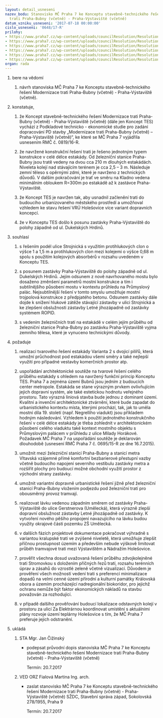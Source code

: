 ```yaml
---
layout: detail_usneseni
nazev_bodu: Stanovisko MČ Praha 7 ke Konceptu stavebně-technického řešení Modernizace
  trati Praha-Bubny (včetně) - Praha-Výstaviště (včetně)
datum_vzniku_usneseni: '2017-07-18 00:00:00'
cislo_usneseni: '0648/17-R'
prilohy:
- https://www.praha7.cz/wp-content/uploads/councilResolution/Resolutions/29321/export/c1duvodova_zprava~226316.doc
- https://www.praha7.cz/wp-content/uploads/councilResolution/Resolutions/29321/export/c2navrhpruvodnihodopisu~226315.doc
- https://www.praha7.cz/wp-content/uploads/councilResolution/Resolutions/29321/export/c3Zadostostanovisko~226314.pdf
- https://www.praha7.cz/wp-content/uploads/councilResolution/Resolutions/29321/export/c4usneseniRMCP7069515R~226313.pdf
- https://www.praha7.cz/wp-content/uploads/councilResolution/Resolutions/29321/export/c5usneseniRMCP7081916R~226312.pdf
- https://www.praha7.cz/wp-content/uploads/councilResolution/Resolutions/29321/export/export~295675.pdf
organ: rada
---
```

<ol id="urzList" class="urzList_view"><li class="urzClass1" id=""><span name="1">bere na vědomí</span><ol class="urzOlClass"><li class="urzClass2" id="" style="text-align: left;"><span><p>návrh stanoviska MČ Praha 7 ke Konceptu stavebně-technického řešení Modernizace trati Praha-Bubny (včetně) - Praha-Výstaviště (včetně).</p></span></li></ol></li><li class="urzClass1" id=""><span name="50">konstatuje,</span><ol class="urzOlClass" id=""><li class="urzClass2" id="" style="text-align: left;"><span><p>že Koncept stavebně-technického řešení Modernizace trati Praha-Bubny (včetně) - Praha-Výstaviště (včetně) (dále jen Koncept TES) vychází z Podkladové technicko - ekonomické studie pro zadání dopracování PD stavby „Modernizace trati Praha-Bubny (včetně) – Praha-Výstaviště (včetně)“, ke které se MČ Praha 7 vyjádřila usnesením RMČ č. 0819/16-R.</p></span></li><li class="urzClass2" id="" style="text-align: left;"><span><p>že navržené konstrukční řešení trati je řešeno jednotným typem konstrukce v celé délce estakády. Od železníční stanice Praha-Bubny jsou tratě vedeny na dvou cca 210 m dlouhých estakádách. Niveleta kolejí nad stávajícím terénem je cca 2,5 – 3 m. Následuje zemní těleso s opěrnými zdmi, které je navrženo z technických důvodů. V dalším pokračování je trať ve směru na Kladno vedena minimálním obloukem R=300m po estakádě až k zastávce Praha-Výstaviště.<br></p></span></li><li class="urzClass2" id="" style="text-align: left;"><span><p>že Koncept TES je navržen tak, aby usnadnil začlenění trati do budoucího urbanizovaného městského prostředí a umožňoval vzhledem ke stavu řešení VRÚ Holešovice více variant dopravních koncepcí.</p></span></li><li class="urzClass2" id="" style="text-align: left;"><span><p>že v Konceptu TES došlo k posunu zastávky Praha-Výstaviště do polohy západně od ul. Dukelských Hrdinů. <br></p></span></li></ol></li><li class="urzClass1" id=""><span name="26">souhlasí</span><ol class="urzOlClass" id=""><li class="urzClass2" id="" style="text-align: left;"><span><p>s řešením podél ulice Strojnická s využitím protihlukových clon o výšce 1 a 1,5 m a protihlukových clon mezi kolejemi o výšce 0,68 m spolu s použitím kolejových absorbérů v rozsahu uvedeném v Konceptu TES.<br></p></span></li><li class="urzClass2" id="" style="text-align: left;"><span><p>s posunem zastávky Praha-Výstaviště do polohy západně od ul. Dukelských Hrdinů. Jejím odsunem z nově navrhovaného mostu bylo dosaženo změnšení parametrů mostní konstrukce a tím i subtilnějšího působení mostu v kontextu průhledu na Průmyslový palác. Nejsubtilnější řešení v tomto smyslu umožňuje mostní trojpolová konstrukce z předpjatého betonu. Odsunem zastávky dále dojde k snížení hlukové zátěže stávající zástavby v ulici Strojnická a ke zlepšení obslužnosti zástavby Letné jihozápadně od zastávky systémem ROPID.</p></span></li><li class="urzClass2" id="" style="text-align: left;"><span><p>s vedením železničních tratí na estakádě v celém jejím průběhu od železniční stanice Praha-Bubny po zastávku Praha-Výstaviště vyjma zemního tělesa, které je vynuceno technickými důvody.</p></span></li></ol></li><li class="urzClass1" id=""><span name="62">požaduje</span><ol class="urzOlClass" id=""><li class="urzClass2" id="" style="text-align: left;"><span><p>realizaci tvarového řešení estakády Varianta 2 s dvojicí pilířů, která umožní průchodnost pod estakádou všemi směry a také nejlepší využití pro případné vestavby komerčních prostor atp.</p></span></li><li class="urzClass2" id="" style="text-align: left;"><span><p>uspořádání architektonické soutěže na tvarové řešení celého průběhu estakády s ohledem na navržený funkční princip Konceptu TES. Praha 7 a zejména území Bubnů jsou jedním z budoucích center metropole. Estakáda se stane výrazným prvkem ovlivňujícím jejich dopravní systém, ale také estetickou hodnotu veřejného prostoru. Tato výrazná liniová stavba bude jednou z dominant území. Kvalitní a invenční architektonické ztvárnění, které bude zapadat do urbanistického kontextu místa, kterými prochází, tak, jak to uměla mostní díla 19. století (např. Negrelliho viadukt) jsou příkladem hodným následování. Vzhledem k použití jednotného konstrukčního řešení v celé délce estakády je třeba zohlednit v architektonickém působení celého viaduktu také kontext mostního objektu s Průmyslovým palácem v průhledu z ulice Milady Horákové. Požadavek MČ Praha 7 na uspořádání soutěže je deklarován dlouhodobě (usnesení RMČ Praha 7 č. 0695/15-R ze dne 16.7.2015).<br></p></span></li><li class="urzClass2" id="" style="text-align: left;"><span><p>umožnit mezi železniční stanicí Praha-Bubny a stanicí metra Vltavská vzájemné přímé komfortní bezbarierové přestupní vazby včetně budoucího napojení severního vestibulu zastávky metra a rozšířit plochy pro budoucí možné obchodní využití prostor z východní strany zastávky.</p></span></li><li class="urzClass2" id="" style="text-align: left;"><span><p>umožnit variantní dopravně urbanistické řešení jižně před železniční stanicí Praha-Bubny vložením podjezdu pod železniční tratí pro obousměrný provoz tramvají.</p></span></li><li class="urzClass2" id="" style="text-align: left;"><span><p>realizovat lávku vedenou západním směrem od zastávky Praha-Výstaviště do ulice Gerstnerova (Umělecká), která výrazně zlepší dopravní obslužnost zástavby Letné jihozápadně od zastávky. K vytvoření nového pěšího propojení navazujícího na lávku budou využity okrajové části pozemku ZŠ Umělecká.</p></span></li><li class="urzClass2" id="" style="text-align: left;"><span><p>v dalších fázích projektové dokumentace pokračovat výhradně s variantou kralupské trati ve zvýšené niveletě, která umožňuje zlepšit příčnou prostupnost územím a především nebude výškově limitovat průběh tramvajové trati mezi Výstavištěm a Nádražím Holešovice.</p></span></li><li class="urzClass2" id="" style="text-align: left;"><span><p>prověřit všechna dosud uvažovaná řešení průběhu zdvojkolejněné trati Stromovkou s doložením příčných řezů tratí, rozsahu terénních úprav a zásahů do vzrostlé zeleně včetně vizualizací. Důvodem je prověření všech možností vedení trati s preferencí minimalizace dopadů na velmi cenné území přírodní a kulturní památky Královská obora a územím procházející nadregionální biokoridor, pro jejichž ochranu nemůže být faktor ekonomických nákladů na stavbu považován za rozhodující.</p></span></li><li class="urzClass2" id="" style="text-align: left;"><span><p>v případě dalšího prověřování budoucí lokalizace odstavných kolejí v prostoru za ulicí Za Elektrárnou koordinovat umístění s aktuálními plány rozvoje území teplárny Holešovice s tím, že MČ Praha 7 preferuje jejich odstranění.<br></p></span></li></ol></li><li class="urzClass1" id="urzUkoly"><span name="1">ukládá</span><ol class="urzOlClass"><li class="urzClass2"><span><p>STA Mgr. Jan Čižinský</p></span><ul class="urzUlClass"><li class="urzClass3"><span><p>podepsat průvodní dopis stanoviska MČ Praha 7 ke Konceptu stavebně-technického řešení Modernizace trati Praha-Bubny (včetně) - Praha-Výstaviště (včetně)</p></span><span class="urzUkolTermin">  Termín:&nbsp;20.7.2017</span></li></ul></li><li class="urzClass2"><span><p>VED ORZ Fialová Martina Ing. arch.</p></span><ul class="urzUlClass"><li class="urzClass3"><span><p>zaslat stanovisko MČ Praha 7 ke Konceptu stavebně-technického řešení Modernizace trati Praha-Bubny (včetně) - Praha-Výstaviště (včetně) SŽDC, Stavební správa západ, Sokolovská 278/1955, Praha 9</p></span><span class="urzUkolTermin">  Termín:&nbsp;20.7.2017</span></li></ul></li></ol></li></ol>
